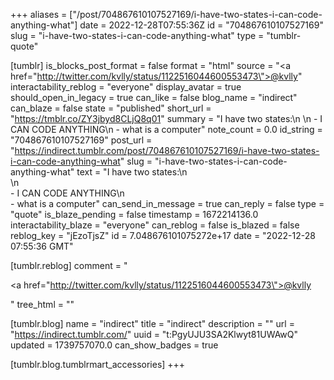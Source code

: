 +++
aliases = ["/post/704867610107527169/i-have-two-states-i-can-code-anything-what"]
date = 2022-12-28T07:55:36Z
id = "704867610107527169"
slug = "i-have-two-states-i-can-code-anything-what"
type = "tumblr-quote"

[tumblr]
is_blocks_post_format = false
format = "html"
source = "<a href=\"http://twitter.com/kvlly/status/1122516044600553473\">@kvlly</a>"
interactability_reblog = "everyone"
display_avatar = true
should_open_in_legacy = true
can_like = false
blog_name = "indirect"
can_blaze = false
state = "published"
short_url = "https://tmblr.co/ZY3jbyd8CLjQ8q01"
summary = "I have two states:\n \n - I CAN CODE ANYTHING\n - what is a computer"
note_count = 0.0
id_string = "704867610107527169"
post_url = "https://indirect.tumblr.com/post/704867610107527169/i-have-two-states-i-can-code-anything-what"
slug = "i-have-two-states-i-can-code-anything-what"
text = "I have two states:\n<br/>\n<br/>- I CAN CODE ANYTHING\n<br/>- what is a computer"
can_send_in_message = true
can_reply = false
type = "quote"
is_blaze_pending = false
timestamp = 1672214136.0
interactability_blaze = "everyone"
can_reblog = false
is_blazed = false
reblog_key = "jEzoTjsZ"
id = 7.048676101075272e+17
date = "2022-12-28 07:55:36 GMT"

[tumblr.reblog]
comment = "<p><a href=\"http://twitter.com/kvlly/status/1122516044600553473\">@kvlly</a></p>"
tree_html = ""

[tumblr.blog]
name = "indirect"
title = "indirect"
description = ""
url = "https://indirect.tumblr.com/"
uuid = "t:PgyUJU3SA2Klwyt81UWAwQ"
updated = 1739757070.0
can_show_badges = true

[tumblr.blog.tumblrmart_accessories]
+++
